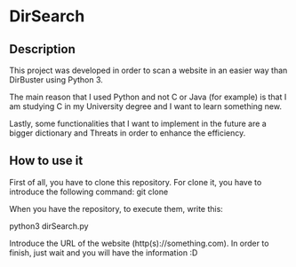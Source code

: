 # DirSearch

Description
-----------

This project was developed in order to scan a website in an easier
way than DirBuster using Python 3.

The main reason that I used Python and not C or Java (for example)
is that I am studying C in my University degree and I want to
learn something new. 

Lastly, some functionalities that I want to implement in the future
are a bigger dictionary and Threats in order to enhance the 
efficiency.

How to use it
-------------

First of all, you have to clone this repository. For clone it,
you have to introduce the following command:
git clone <url>

When you have the repository, to execute them, write this:

python3 dirSearch.py

Introduce the URL of the website (http(s)://something.com). In order to finish,
just wait and you will have the information :D 
